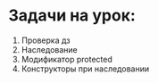 # Задачи на урок:
1. Проверка дз
2. Наследование
3. Модификатор protected
4. Конструкторы при наследовании








